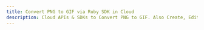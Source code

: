 ---title: Convert PNG to GIF via Ruby SDK in Clouddescription: Cloud APIs & SDKs to Convert PNG to GIF. Also Create, Edit & Render Microsoft Word & OpenOffice documents in the Cloud.---